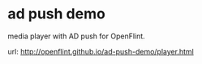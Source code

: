 ad push demo
============

media player with AD push for OpenFlint.


url: http://openflint.github.io/ad-push-demo/player.html
